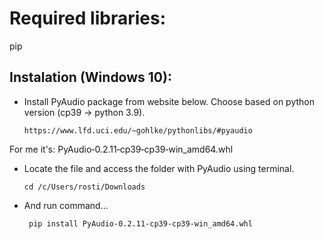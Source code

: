# Required libraries: 

pip

## Instalation (Windows 10): 

+ Install PyAudio package from website below. Choose based on python version (cp39 -> python 3.9).

      https://www.lfd.uci.edu/~gohlke/pythonlibs/#pyaudio

For me it's: PyAudio‑0.2.11‑cp39‑cp39‑win_amd64.whl

+ Locate the file and access the folder with PyAudio using terminal. 

      cd /c/Users/rosti/Downloads
  
+ And run command...
 
       pip install PyAudio‑0.2.11‑cp39‑cp39‑win_amd64.whl
